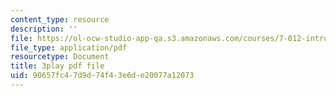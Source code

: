 ```yaml
---
content_type: resource
description: ''
file: https://ol-ocw-studio-app-qa.s3.amazonaws.com/courses/7-012-introduction-to-biology-fall-2004/90657fc47d9d74f43e6de20077a12073_blBcCjIY7Sg.pdf
file_type: application/pdf
resourcetype: Document
title: 3play pdf file
uid: 90657fc4-7d9d-74f4-3e6d-e20077a12073
---
```

